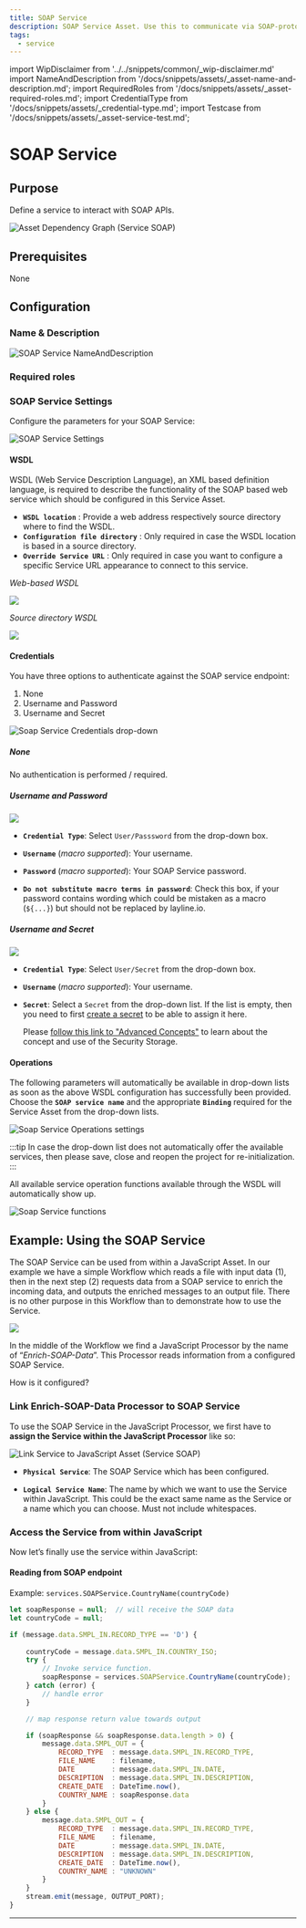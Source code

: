 ```yaml
---
title: SOAP Service
description: SOAP Service Asset. Use this to communicate via SOAP-protocol.
tags:
  - service
---
```


import WipDisclaimer from '../../snippets/common/_wip-disclaimer.md'
import NameAndDescription from '/docs/snippets/assets/_asset-name-and-description.md';
import RequiredRoles from '/docs/snippets/assets/_asset-required-roles.md';
import CredentialType from '/docs/snippets/assets/_credential-type.md';
import Testcase from '/docs/snippets/assets/_asset-service-test.md';

# SOAP Service

## Purpose

Define a service to interact with SOAP APIs.

![](./.asset-service-soap_images/1715863746290.png "Asset Dependency Graph (Service SOAP)")

## Prerequisites

None

## Configuration

### Name & Description

![SOAP Service NameAndDescription](./.asset-service-soap_images/1715863828177.png "SOAP Service NameAndDescription")

<NameAndDescription></NameAndDescription>

### Required roles

<RequiredRoles></RequiredRoles>

### SOAP Service Settings

Configure the parameters for your SOAP Service:

![SOAP Service Settings](./.asset-service-soap_images/1715863982015.png "SOAP Service Settings")

#### WSDL

WSDL (Web Service Description Language), an XML based definition language, is required to describe the functionality of the SOAP 
based web service which should be configured in this Service Asset.

* **`WSDL location`** : Provide a web address respectively source directory where to find the WSDL.
* **`Configuration file directory`** : Only required in case the WSDL location is based in a source directory.
* **`Override Service URL`** : Only required in case you want to configure a specific Service URL appearance to connect to this service.

_Web-based WSDL_

![](./.asset-service-soap_images/1715939977376.png)

_Source directory WSDL_

![](./.asset-service-soap_images/1715940493007.png)

#### Credentials

You have three options to authenticate against the SOAP service endpoint:

1. None
2. Username and Password
3. Username and Secret

![](./.asset-service-soap_images/1715941971520.png "Soap Service Credentials drop-down")

##### None

No authentication is performed / required.

##### Username and Password

![](./.asset-service-soap_images/1715942114253.png)

* **`Credential Type`**:
  Select `User/Passsword` from the drop-down box.

* **`Username`** (_macro supported_):
  Your username.

* **`Password`** (_macro supported_):
  Your SOAP Service password.

* **`Do not substitute macro terms in password`**:
  Check this box, if your password contains wording which could be mistaken as a macro (`${...}`) but should not be replaced by layline.io.

##### Username and Secret

![](./.asset-service-soap_images/1715942352450.png)

* **`Credential Type`**:
  Select `User/Secret` from the drop-down box.

* **`Username`** (_macro supported_):
  Your username.

* **`Secret`**:
  Select a `Secret` from the drop-down list. If the list is empty, then you need to first [create a secret](/docs/assets/resources/asset-resource-secret) to be able to assign it here.

  Please [follow this link to "Advanced Concepts"](/docs/concept/advanced/secret-management) to learn about the concept and use of the Security Storage.

#### Operations

The following parameters will automatically be available in drop-down lists as soon as the above WSDL configuration has successfully been provided.
Choose the **`SOAP service name`** and the appropriate **`Binding`** required for the Service Asset from the drop-down lists.

![](./.asset-service-soap_images/1715937229827.png "Soap Service Operations settings")

:::tip
In case the drop-down list does not automatically offer the available services, then please save, close and reopen the project for re-initialization.
::: 

All available service operation functions available through the WSDL will automatically show up.

![](./.asset-service-soap_images/1715937339583.png "Soap Service functions")

## Example: Using the SOAP Service

The SOAP Service can be used from within a JavaScript Asset.
In our example we have a simple Workflow which reads a file with input data (1), then in the next step (2) requests data from a SOAP service to enrich the incoming data,
and outputs the enriched messages to an output file.
There is no other purpose in this Workflow than to demonstrate how to use the Service.

![](./.asset-service-soap_images/1715943279496.png)

In the middle of the Workflow we find a JavaScript Processor by the name of “_Enrich-SOAP-Data_”.
This Processor reads information from a configured SOAP Service.

How is it configured?

### Link Enrich-SOAP-Data Processor to SOAP Service

To use the SOAP Service in the JavaScript Processor, we first have to **assign the Service within the JavaScript
Processor** like so:

![](./.asset-service-soap_images/1715946355234.png "Link Service to JavaScript Asset (Service SOAP)")

* **`Physical Service`**: The SOAP Service which has been configured.

* **`Logical Service Name`**: The name by which we want to use the Service within JavaScript. This could be the
  exact same name as the Service or a name which you can choose. Must not include whitespaces.

### Access the Service from within JavaScript

Now let’s finally use the service within JavaScript:

#### Reading from SOAP endpoint



Example: `services.SOAPService.CountryName(countryCode)`

```javascript
let soapResponse = null;  // will receive the SOAP data
let countryCode = null;

if (message.data.SMPL_IN.RECORD_TYPE == 'D') {
         
    countryCode = message.data.SMPL_IN.COUNTRY_ISO;
    try {
        // Invoke service function.
        soapResponse = services.SOAPService.CountryName(countryCode);
    } catch (error) {
        // handle error
    }

    // map response return value towards output

    if (soapResponse && soapResponse.data.length > 0) {
        message.data.SMPL_OUT = {        
            RECORD_TYPE  : message.data.SMPL_IN.RECORD_TYPE,
            FILE_NAME    : filename,
            DATE         : message.data.SMPL_IN.DATE,
            DESCRIPTION  : message.data.SMPL_IN.DESCRIPTION,
            CREATE_DATE  : DateTime.now(),
            COUNTRY_NAME : soapResponse.data 
        }
    } else {
        message.data.SMPL_OUT = {        
            RECORD_TYPE  : message.data.SMPL_IN.RECORD_TYPE,
            FILE_NAME    : filename,
            DATE         : message.data.SMPL_IN.DATE,
            DESCRIPTION  : message.data.SMPL_IN.DESCRIPTION,
            CREATE_DATE  : DateTime.now(),
            COUNTRY_NAME : "UNKNOWN"
        }
    }
    stream.emit(message, OUTPUT_PORT);
}
```

<Testcase></Testcase>

---

<WipDisclaimer></WipDisclaimer>


